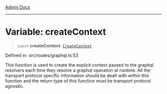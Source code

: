 [Admin Docs](/)

***

# Variable: createContext

> `const` **createContext**: [`CreateContext`](../type-aliases/CreateContext.md)

Defined in: src/routes/graphql.ts:53

This function is used to create the explicit context passed to the graphql resolvers each time they resolve a graphql operation at runtime. All the transport protocol specific information should be dealt with within this function and the return type of this function must be transport protocol agnostic.
